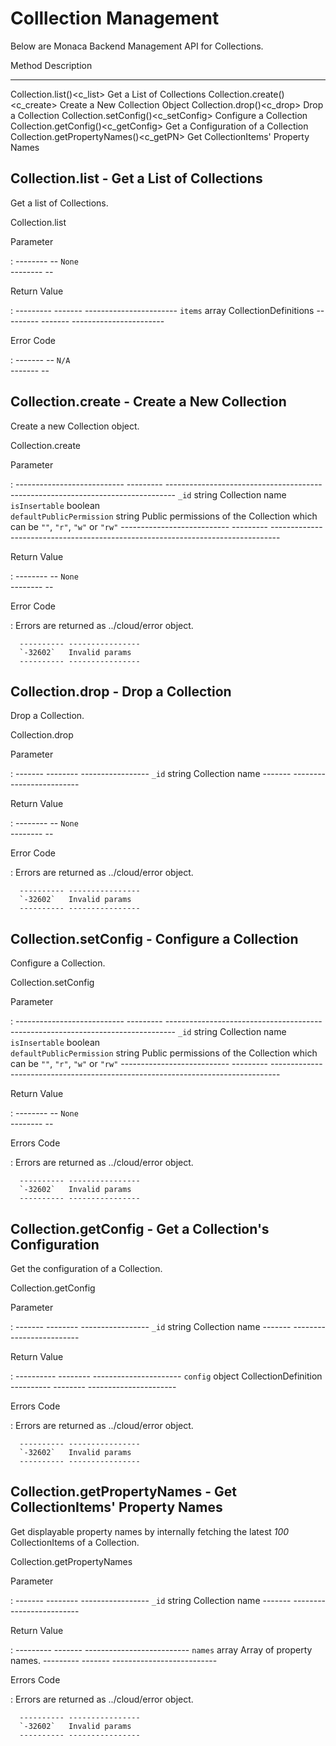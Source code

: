 Colllection Management
======================

Below are Monaca Backend Management API for Collections.

  Method                                          Description
  ----------------------------------------------- -------------------------------------
  Collection.list()&lt;c\_list&gt;                Get a List of Collections
  Collection.create()&lt;c\_create&gt;            Create a New Collection Object
  Collection.drop()&lt;c\_drop&gt;                Drop a Collection
  Collection.setConfig()&lt;c\_setConfig&gt;      Configure a Collection
  Collection.getConfig()&lt;c\_getConfig&gt;      Get a Configuration of a Collection
  Collection.getPropertyNames()&lt;c\_getPN&gt;   Get CollectionItems' Property Names

Collection.list - Get a List of Collections
-------------------------------------------

Get a list of Collections.

Collection.list

Parameter

:   -------- --
      `None`   
      -------- --

Return Value

:   --------- ------- -----------------------
      `items`   array   CollectionDefinitions
      --------- ------- -----------------------

Error Code

:   ------- --
      `N/A`   
      ------- --

Collection.create - Create a New Collection
-------------------------------------------

Create a new Collection object.

Collection.create

Parameter

:   --------------------------- --------- --------------------------------------------------------------------------------
      `_id`                       string    Collection name
      `isInsertable`              boolean   
      `defaultPublicPermission`   string    Public permissions of the Collection which can be `""`, `"r"`, `"w"` or `"rw"`
      --------------------------- --------- --------------------------------------------------------------------------------

Return Value

:   -------- --
      `None`   
      -------- --

Error Code

:   Errors are returned as ../cloud/error object.

      ---------- ----------------
      `-32602`   Invalid params
      ---------- ----------------

Collection.drop - Drop a Collection
-----------------------------------

Drop a Collection.

Collection.drop

Parameter

:   ------- -------- -----------------
      `_id`   string   Collection name
      ------- -------- -----------------

Return Value

:   -------- --
      `None`   
      -------- --

Error Code

:   Errors are returned as ../cloud/error object.

      ---------- ----------------
      `-32602`   Invalid params
      ---------- ----------------

Collection.setConfig - Configure a Collection
---------------------------------------------

Configure a Collection.

Collection.setConfig

Parameter

:   --------------------------- --------- --------------------------------------------------------------------------------
      `_id`                       string    Collection name
      `isInsertable`              boolean   
      `defaultPublicPermission`   string    Public permissions of the Collection which can be `""`, `"r"`, `"w"` or `"rw"`
      --------------------------- --------- --------------------------------------------------------------------------------

Return Value

:   -------- --
      `None`   
      -------- --

Errors Code

:   Errors are returned as ../cloud/error object.

      ---------- ----------------
      `-32602`   Invalid params
      ---------- ----------------

Collection.getConfig - Get a Collection's Configuration
-------------------------------------------------------

Get the configuration of a Collection.

Collection.getConfig

Parameter

:   ------- -------- -----------------
      `_id`   string   Collection name
      ------- -------- -----------------

Return Value

:   ---------- -------- ----------------------
      `config`   object   CollectionDefinition
      ---------- -------- ----------------------

Errors Code

:   Errors are returned as ../cloud/error object.

      ---------- ----------------
      `-32602`   Invalid params
      ---------- ----------------

Collection.getPropertyNames - Get CollectionItems' Property Names
-----------------------------------------------------------------

Get displayable property names by internally fetching the latest *100*
CollectionItems of a Collection.

Collection.getPropertyNames

Parameter

:   ------- -------- -----------------
      `_id`   string   Collection name
      ------- -------- -----------------

Return Value

:   --------- ------- --------------------------
      `names`   array   Array of property names.
      --------- ------- --------------------------

Errors Code

:   Errors are returned as ../cloud/error object.

      ---------- ----------------
      `-32602`   Invalid params
      ---------- ----------------


